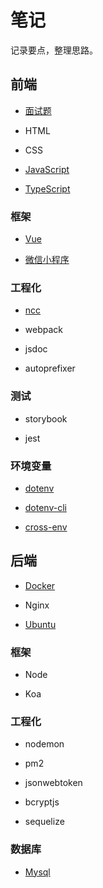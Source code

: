 # 笔记

记录要点，整理思路。

## 前端

- [面试题](/note/front-end/interview)

- HTML

- CSS

- [JavaScript](/note/front-end/javascript)

- [TypeScript](/note/front-end/typescript)

### 框架

- [Vue](/note/front-end/vue/)

- [微信小程序](/note/front-end/mini-program/weapp)

### 工程化

- [ncc](/note/front-end/ncc)

- webpack

- jsdoc

- autoprefixer

### 测试

- storybook

- jest

### 环境变量

- [dotenv](/note/front-end/environment/dotenv)

- [dotenv-cli](/note/front-end/environment/dotenv-cli)

- [cross-env](/note/front-end/environment/cross-env)

## 后端

- [Docker](/note/back-end/docker)

- Nginx

- [Ubuntu](/note/back-end/ubuntu)

### 框架

- Node

- Koa

### 工程化

- nodemon

- pm2

- jsonwebtoken

- bcryptjs

- sequelize

### 数据库

- [Mysql](/note/back-end/mysql)
